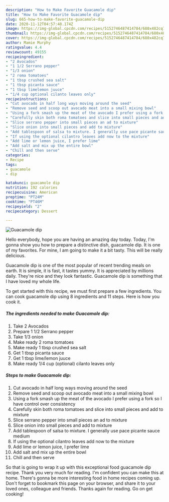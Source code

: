 ```yaml
---
description: "How to Make Favorite Guacamole dip"
title: "How to Make Favorite Guacamole dip"
slug: 665-how-to-make-favorite-guacamole-dip
date: 2020-11-12T04:57:48.174Z
image: https://img-global.cpcdn.com/recipes/5152746487414784/680x482cq70/guacamole-dip-recipe-main-photo.jpg
thumbnail: https://img-global.cpcdn.com/recipes/5152746487414784/680x482cq70/guacamole-dip-recipe-main-photo.jpg
cover: https://img-global.cpcdn.com/recipes/5152746487414784/680x482cq70/guacamole-dip-recipe-main-photo.jpg
author: Mamie Murphy
ratingvalue: 4.4
reviewcount: 49155
recipeingredient:
- "2 Avocados"
- "1 1/2 Serrano pepper"
- "1/3 onion"
- "2 roma tomatoes"
- "1 tbsp crushed sea salt"
- "1 tbsp picanta sauce"
- "1 tbsp limelemon juuce"
- "1/4 cup optional cilanto leaves only"
recipeinstructions:
- "Cut avocado in half long ways moving around the seed"
- "Remove seed and scoop out avocado meat into a small mixing bowl"
- "Using a fork smash up the meat of the avocado I prefer using a fork so I have control over consistency"
- "Carefully skin both roma tomatoes and slice into small pieces and add to mixture"
- "Slice serrano pepper into small pieces an ad to mixture"
- "Slice onion into small pieces and add to mixture"
- "Add tablespoon of salsa to mixture. I generally use pace picante sauce medium"
- "If using the optional cilantro leaves add now to the mixture"
- "Add lime or lemon juice, I prefer lime"
- "Add salt and mix up the entire bowl"
- "Chill and then serve"
categories:
- Recipe
tags:
- guacamole
- dip

katakunci: guacamole dip 
nutrition: 192 calories
recipecuisine: American
preptime: "PT24M"
cooktime: "PT46M"
recipeyield: "2"
recipecategory: Dessert

---
```



![Guacamole dip](https://img-global.cpcdn.com/recipes/5152746487414784/680x482cq70/guacamole-dip-recipe-main-photo.jpg)

Hello everybody, hope you are having an amazing day today. Today, I'm gonna show you how to prepare a distinctive dish, guacamole dip. It is one of my favorites. For mine, I am going to make it a bit tasty. This will be really delicious.



Guacamole dip is one of the most popular of recent trending meals on earth. It is simple, it is fast, it tastes yummy. It is appreciated by millions daily. They're nice and they look fantastic. Guacamole dip is something that I have loved my whole life.


To get started with this recipe, we must first prepare a few ingredients. You can cook guacamole dip using 8 ingredients and 11 steps. Here is how you cook it.

<!--inarticleads1-->

##### The ingredients needed to make Guacamole dip:

1. Take 2 Avocados
1. Prepare 1 1/2 Serrano pepper
1. Take 1/3 onion
1. Make ready 2 roma tomatoes
1. Make ready 1 tbsp crushed sea salt
1. Get 1 tbsp picanta sauce
1. Get 1 tbsp lime/lemon juuce
1. Make ready 1/4 cup (optional) cilanto leaves only




<!--inarticleads2-->

##### Steps to make Guacamole dip:

1. Cut avocado in half long ways moving around the seed
1. Remove seed and scoop out avocado meat into a small mixing bowl
1. Using a fork smash up the meat of the avocado I prefer using a fork so I have control over consistency
1. Carefully skin both roma tomatoes and slice into small pieces and add to mixture
1. Slice serrano pepper into small pieces an ad to mixture
1. Slice onion into small pieces and add to mixture
1. Add tablespoon of salsa to mixture. I generally use pace picante sauce medium
1. If using the optional cilantro leaves add now to the mixture
1. Add lime or lemon juice, I prefer lime
1. Add salt and mix up the entire bowl
1. Chill and then serve




So that is going to wrap it up with this exceptional food guacamole dip recipe. Thank you very much for reading. I'm confident you can make this at home. There's gonna be more interesting food in home recipes coming up. Don't forget to bookmark this page on your browser, and share it to your loved ones, colleague and friends. Thanks again for reading. Go on get cooking!
